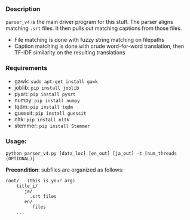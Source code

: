 
### Description

`parser_v4` is the main driver program for this stuff. The parser aligns matching `.srt` files. It then pulls out matching captions from those files. 

* File matching is done with fuzzy string matching on filepaths
* Caption matching is done with crude word-for-word translation, then TF-IDF similarity on the resulting translations


### Requirements

* gawk: `sudo apt-get install gawk`
* joblib: `pip install joblib`
* pysrt: `pip install pysrt`
* numpy: `pip install numpy`
* tqdm: `pip install tqdm`
* guessit: `pip install guessit`
* nltk: `pip install nltk`
* stemmer: `pip install Stemmer`

### Usage: 

`python parser_v4.py [data_loc] [en_out] [ja_out] -t [num_threads (OPTIONAL)]`

**Precondition**: subfiles are organized as follows:
```
root/   (this is your arg)
    title_i/ 
       ja/ 
         .srt files  
       en/
          files                                                                                                                   
    ...
